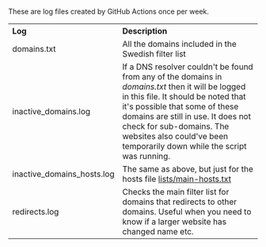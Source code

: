 These are log files created by GitHub Actions once per week.

<table>
  <tr align="left">
    <th>Log</th>
    <th>Description</th>
  </tr>
  <tr>
    <td>domains.txt</td>
    <td>All the domains included in the Swedish filter list</td>
  </tr>
  <tr>
    <td>inactive_domains.log</td>
    <td>If a DNS resolver couldn't be found from any of the domains in <i>domains.txt</i> then it will be logged in this file. It should be noted that it's possible that some of these domains are still in use. It does not check for sub-domains. The websites also could've been temporarily down while the script was running.</td>
  </tr>
  <tr>
    <td>inactive_domains_hosts.log</td>
    <td>The same as above, but just for the hosts file <a href="https://github.com/lassekongo83/filter-checks/blob/main/lists/main-hosts.txt">lists/main-hosts.txt</a></td>
  </tr>
  <tr>
    <td>redirects.log</td>
    <td>Checks the main filter list for domains that redirects to other domains. Useful when you need to know if a larger website has changed name etc.</a></td>
  </tr>
</table>
